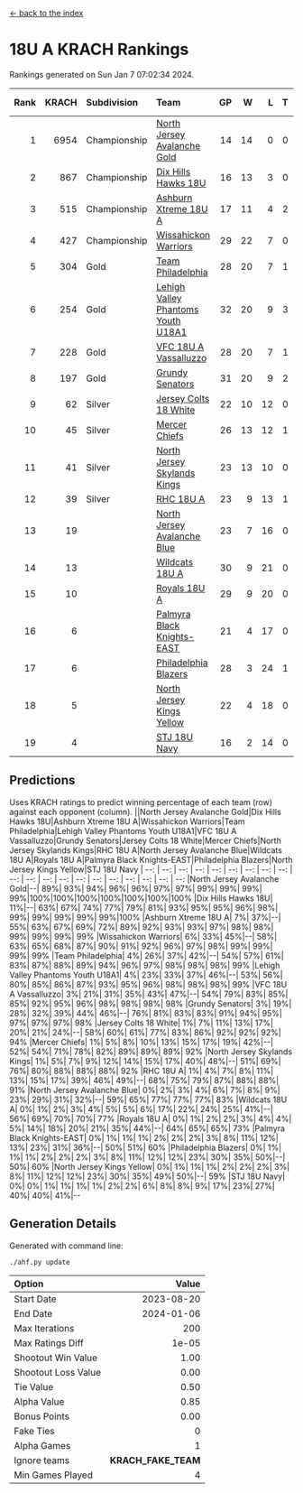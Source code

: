 [<- back to the index](readme.md)
# 18U A KRACH Rankings
Rankings generated on Sun Jan  7 07:02:34 2024.

Rank|KRACH|Subdivision|Team|GP|W|L|T|OTW|OTL|SoS|Exp Wins|Win Diff
---:|---:|:---|:---|---:|---:|---:|---:|---:|---:|---:|---:|---:
1|6954|Championship|[North Jersey Avalanche Gold](https://gamesheetstats.com/seasons/3659/teams/140737/schedule)|14|14|0|0|0|0|88|14.8|-0.0
2|867|Championship|[Dix Hills Hawks 18U](https://gamesheetstats.com/seasons/3659/teams/140731/schedule)|16|13|3|0|1|0|568|13.9|0.0
3|515|Championship|[Ashburn Xtreme 18U A](https://gamesheetstats.com/seasons/3659/teams/140730/schedule)|17|11|4|2|1|0|252|12.9|0.0
4|427|Championship|[Wissahickon Warriors](https://gamesheetstats.com/seasons/3659/teams/140748/schedule)|29|22|7|0|0|0|200|22.9|0.0
5|304|Gold|[Team Philadelphia](https://gamesheetstats.com/seasons/3659/teams/140745/schedule)|28|20|7|1|0|0|190|21.4|0.0
6|254|Gold|[Lehigh Valley Phantoms Youth U18A1](https://gamesheetstats.com/seasons/3659/teams/140734/schedule)|32|20|9|3|1|0|195|22.4|0.0
7|228|Gold|[VFC 18U A Vassalluzzo](https://gamesheetstats.com/seasons/3659/teams/140746/schedule)|28|20|7|1|2|2|138|21.4|0.0
8|197|Gold|[Grundy Senators](https://gamesheetstats.com/seasons/3659/teams/140732/schedule)|31|20|9|2|0|0|178|21.9|0.0
9|62|Silver|[Jersey Colts 18 White](https://gamesheetstats.com/seasons/3659/teams/140733/schedule)|22|10|12|0|0|2|1030|10.9|0.0
10|45|Silver|[Mercer Chiefs](https://gamesheetstats.com/seasons/3659/teams/140735/schedule)|26|13|12|1|0|1|587|14.4|0.0
11|41|Silver|[North Jersey Skylands Kings](https://gamesheetstats.com/seasons/3659/teams/140739/schedule)|23|13|10|0|1|1|958|13.9|0.0
12|39|Silver|[RHC 18U A](https://gamesheetstats.com/seasons/3659/teams/140742/schedule)|23|9|13|1|0|1|183|10.4|0.0
13|19||[North Jersey Avalanche Blue](https://gamesheetstats.com/seasons/3659/teams/140736/schedule)|23|7|16|0|0|1|164|7.9|0.0
14|13||[Wildcats 18U A](https://gamesheetstats.com/seasons/3659/teams/140747/schedule)|30|9|21|0|2|1|747|9.9|0.0
15|10||[Royals 18U A](https://gamesheetstats.com/seasons/3659/teams/140743/schedule)|29|9|20|0|1|0|140|9.9|0.0
16|6||[Palmyra Black Knights-EAST](https://gamesheetstats.com/seasons/3659/teams/140740/schedule)|21|4|17|0|2|0|134|4.9|0.0
17|6||[Philadelphia Blazers](https://gamesheetstats.com/seasons/3659/teams/140741/schedule)|28|3|24|1|0|3|186|4.4|0.0
18|5||[North Jersey Kings Yellow](https://gamesheetstats.com/seasons/3659/teams/140738/schedule)|22|4|18|0|1|0|677|4.9|0.0
19|4||[STJ 18U Navy](https://gamesheetstats.com/seasons/3659/teams/140744/schedule)|16|2|14|0|0|0|134|2.9|0.0

## Predictions
Uses KRACH ratings to predict winning percentage of each team (row) against each opponent (column).
||North Jersey Avalanche Gold|Dix Hills Hawks 18U|Ashburn Xtreme 18U A|Wissahickon Warriors|Team Philadelphia|Lehigh Valley Phantoms Youth U18A1|VFC 18U A Vassalluzzo|Grundy Senators|Jersey Colts 18 White|Mercer Chiefs|North Jersey Skylands Kings|RHC 18U A|North Jersey Avalanche Blue|Wildcats 18U A|Royals 18U A|Palmyra Black Knights-EAST|Philadelphia Blazers|North Jersey Kings Yellow|STJ 18U Navy
| --: | --: | --: | --: | --: | --: | --: | --: | --: | --: | --: | --: | --: | --: | --: | --: | --: | --: | --: | --: 
|North Jersey Avalanche Gold|--| 89%| 93%| 94%| 96%| 96%| 97%| 97%| 99%| 99%| 99%| 99%|100%|100%|100%|100%|100%|100%|100%
|Dix Hills Hawks 18U| 11%|--| 63%| 67%| 74%| 77%| 79%| 81%| 93%| 95%| 95%| 96%| 98%| 99%| 99%| 99%| 99%| 99%|100%
|Ashburn Xtreme 18U A|  7%| 37%|--| 55%| 63%| 67%| 69%| 72%| 89%| 92%| 93%| 93%| 97%| 98%| 98%| 99%| 99%| 99%| 99%
|Wissahickon Warriors|  6%| 33%| 45%|--| 58%| 63%| 65%| 68%| 87%| 90%| 91%| 92%| 96%| 97%| 98%| 99%| 99%| 99%| 99%
|Team Philadelphia|  4%| 26%| 37%| 42%|--| 54%| 57%| 61%| 83%| 87%| 88%| 89%| 94%| 96%| 97%| 98%| 98%| 98%| 99%
|Lehigh Valley Phantoms Youth U18A1|  4%| 23%| 33%| 37%| 46%|--| 53%| 56%| 80%| 85%| 86%| 87%| 93%| 95%| 96%| 98%| 98%| 98%| 99%
|VFC 18U A Vassalluzzo|  3%| 21%| 31%| 35%| 43%| 47%|--| 54%| 79%| 83%| 85%| 85%| 92%| 95%| 96%| 98%| 98%| 98%| 98%
|Grundy Senators|  3%| 19%| 28%| 32%| 39%| 44%| 46%|--| 76%| 81%| 83%| 83%| 91%| 94%| 95%| 97%| 97%| 97%| 98%
|Jersey Colts 18 White|  1%|  7%| 11%| 13%| 17%| 20%| 21%| 24%|--| 58%| 60%| 61%| 77%| 83%| 86%| 92%| 92%| 92%| 94%
|Mercer Chiefs|  1%|  5%|  8%| 10%| 13%| 15%| 17%| 19%| 42%|--| 52%| 54%| 71%| 78%| 82%| 89%| 89%| 89%| 92%
|North Jersey Skylands Kings|  1%|  5%|  7%|  9%| 12%| 14%| 15%| 17%| 40%| 48%|--| 51%| 69%| 76%| 80%| 88%| 88%| 88%| 92%
|RHC 18U A|  1%|  4%|  7%|  8%| 11%| 13%| 15%| 17%| 39%| 46%| 49%|--| 68%| 75%| 79%| 87%| 88%| 88%| 91%
|North Jersey Avalanche Blue|  0%|  2%|  3%|  4%|  6%|  7%|  8%|  9%| 23%| 29%| 31%| 32%|--| 59%| 65%| 77%| 77%| 77%| 83%
|Wildcats 18U A|  0%|  1%|  2%|  3%|  4%|  5%|  5%|  6%| 17%| 22%| 24%| 25%| 41%|--| 56%| 69%| 70%| 70%| 77%
|Royals 18U A|  0%|  1%|  2%|  2%|  3%|  4%|  4%|  5%| 14%| 18%| 20%| 21%| 35%| 44%|--| 64%| 65%| 65%| 73%
|Palmyra Black Knights-EAST|  0%|  1%|  1%|  1%|  2%|  2%|  2%|  3%|  8%| 11%| 12%| 13%| 23%| 31%| 36%|--| 50%| 51%| 60%
|Philadelphia Blazers|  0%|  1%|  1%|  1%|  2%|  2%|  2%|  3%|  8%| 11%| 12%| 12%| 23%| 30%| 35%| 50%|--| 50%| 60%
|North Jersey Kings Yellow|  0%|  1%|  1%|  1%|  2%|  2%|  2%|  3%|  8%| 11%| 12%| 12%| 23%| 30%| 35%| 49%| 50%|--| 59%
|STJ 18U Navy|  0%|  0%|  1%|  1%|  1%|  1%|  2%|  2%|  6%|  8%|  8%|  9%| 17%| 23%| 27%| 40%| 40%| 41%|--

## Generation Details

Generated with command line:
```
./ahf.py update
```

| Option | Value |
| :----- | ----: |
| Start Date | 2023-08-20 |
| End Date | 2024-01-06 |
| Max Iterations | 200 |
| Max Ratings Diff | 1e-05 |
| Shootout Win Value | 1.00 |
| Shootout Loss Value | 0.00 |
| Tie Value | 0.50 |
| Alpha Value | 0.85 |
| Bonus Points | 0.00 |
| Fake Ties | 0 |
| Alpha Games | 1 |
| Ignore teams | __KRACH_FAKE_TEAM__ |
| Min Games Played | 4 |

